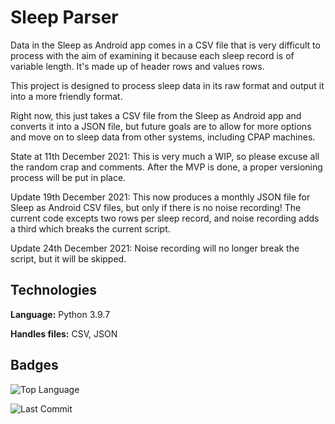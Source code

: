 # Sleep Parser

Data in the Sleep as Android app comes in a CSV file that is very difficult to process with the aim of examining it because each sleep record is of variable length. It's made up of header rows and values rows.

This project is designed to process sleep data in its raw format and output it into a more friendly format.

Right now, this just takes a CSV file from the Sleep as Android app and converts it into a JSON file, but future goals are to allow for more options and move on to sleep data from other systems, including CPAP machines.

State at 11th December 2021: This is very much a WIP, so please excuse all the random crap and comments. After the MVP is done, a proper versioning process will be put in place.

Update 19th December 2021: This now produces a monthly JSON file for Sleep as Android CSV files, but only if there is no noise recording! The current code excepts two rows per sleep record, and noise recording adds a third which breaks the current script.

Update 24th December 2021: Noise recording will no longer break the script, but it will be skipped.

## Technologies

**Language:** Python 3.9.7

**Handles files:** CSV, JSON

## Badges

![Top Language](https://img.shields.io/github/languages/top/GwynHannay/sleep-parser)

![Last Commit](https://img.shields.io/github/last-commit/GwynHannay/sleep-parser)